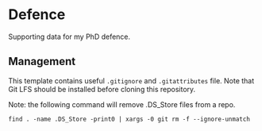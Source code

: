# Defence
Supporting data for my PhD defence.

## Management

This template contains useful `.gitignore` and `.gitattributes` file. Note that Git LFS should be installed before cloning this repository.

Note: the following command will remove .DS_Store files from a repo.

`find . -name .DS_Store -print0 | xargs -0 git rm -f --ignore-unmatch`
